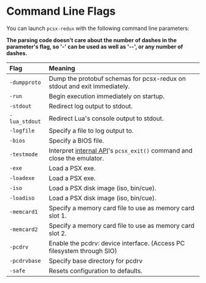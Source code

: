 # Command Line Flags

You can launch `pcsx-redux` with the following command line parameters:

**The parsing code doesn't care about the number of dashes in the parameter's flag, so '-' can be used as well as '--', or any number of dashes.**

| Flag | Meaning |
| :- | :- |
| `-dumpproto` | Dump the protobuf schemas for pcsx-redux on stdout and exit immediately. |
| `-run` | Begin execution immediately on startup. |
| `-stdout` | Redirect log output to stdout. |
| `-lua_stdout` | Redirect Lua's console output to stdout. |
| `-logfile` | Specify a file to log output to. |
| `-bios` | Specify a BIOS file. |
| `-testmode` | Interpret [internal API](mips_api.md)'s `pcsx_exit()` command and close the emulator. |
| `-exe` | Load a PSX exe. |
| `-loadexe` | Load a PSX exe. |
| `-iso` | Load a PSX disk image (iso, bin/cue). |
| `-loadiso` | Load a PSX disk image (iso, bin/cue). |
| `-memcard1` | Specify a memory card file to use as memory card slot 1. |
| `-memcard2` | Specify a memory card file to use as memory card slot 2. |
| `-pcdrv` | Enable the pcdrv: device interface. (Access PC filesystem through SIO) |
| `-pcdrvbase` | Specify base directory for pcdrv |
| `-safe` | Resets configuration to defaults. |